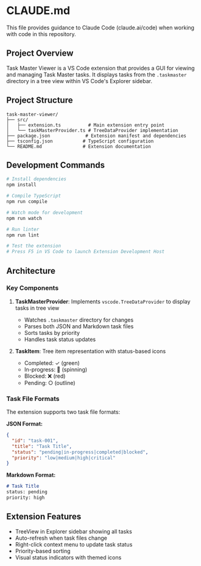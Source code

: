 # CLAUDE.md

This file provides guidance to Claude Code (claude.ai/code) when working with code in this repository.

## Project Overview

Task Master Viewer is a VS Code extension that provides a GUI for viewing and managing Task Master tasks. It displays tasks from the `.taskmaster` directory in a tree view within VS Code's Explorer sidebar.

## Project Structure

```
task-master-viewer/
├── src/
│   ├── extension.ts          # Main extension entry point
│   └── taskMasterProvider.ts # TreeDataProvider implementation
├── package.json             # Extension manifest and dependencies
├── tsconfig.json           # TypeScript configuration
└── README.md               # Extension documentation
```

## Development Commands

```bash
# Install dependencies
npm install

# Compile TypeScript
npm run compile

# Watch mode for development
npm run watch

# Run linter
npm run lint

# Test the extension
# Press F5 in VS Code to launch Extension Development Host
```

## Architecture

### Key Components

1. **TaskMasterProvider**: Implements `vscode.TreeDataProvider` to display tasks in tree view
   - Watches `.taskmaster` directory for changes
   - Parses both JSON and Markdown task files
   - Sorts tasks by priority
   - Handles task status updates

2. **TaskItem**: Tree item representation with status-based icons
   - Completed: ✓ (green)
   - In-progress: 🔄 (spinning)
   - Blocked: ❌ (red)
   - Pending: ○ (outline)

### Task File Formats

The extension supports two task file formats:

**JSON Format:**
```json
{
  "id": "task-001",
  "title": "Task Title",
  "status": "pending|in-progress|completed|blocked",
  "priority": "low|medium|high|critical"
}
```

**Markdown Format:**
```markdown
# Task Title
status: pending
priority: high
```

## Extension Features

- TreeView in Explorer sidebar showing all tasks
- Auto-refresh when task files change
- Right-click context menu to update task status
- Priority-based sorting
- Visual status indicators with themed icons